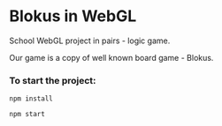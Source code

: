 # Blokus in WebGL

School WebGL project in pairs - logic game. 

Our game is a copy of well known board game - Blokus. 

### To start the project:
  ```
  npm install
  ```
  ```
  npm start
  ```
